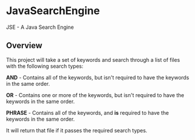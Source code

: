 # JavaSearchEngine
JSE - A Java Search Engine

## Overview
This project will take a set of keywords and search through a list of files with the following search types:

**AND** - Contains all of the keywords, but isn't required to have the keywords in the same order.

**OR** - Contains one or more of the keywords, but isn't required to have the keywords in the same order.

**PHRASE** - Contains all of the keywords, and **is** required to have the keywords in the same order.


It will return that file if it passes the required search types.
